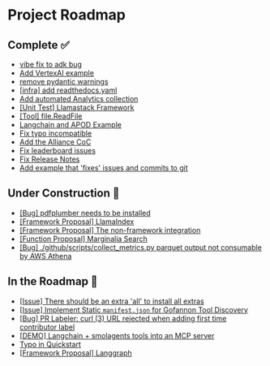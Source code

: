# Project Roadmap

<!--
  This file is automatically generated from GitHub issues.
  Do not edit this file directly. Instead, update the corresponding issues.
  The roadmap will be regenerated every Monday at 00:00 UTC.
-->

## Complete ✅
- [vibe fix to adk bug](https://github.com/The-AI-Alliance/gofannon/pull/319)
- [Add VertexAI example](https://github.com/The-AI-Alliance/gofannon/pull/314)
- [remove pydantic warnings](https://github.com/The-AI-Alliance/gofannon/pull/309)
- [[infra] add readthedocs.yaml](https://github.com/The-AI-Alliance/gofannon/pull/303)
- [Add automated Analytics collection](https://github.com/The-AI-Alliance/gofannon/pull/281)
- [[Unit Test] Llamastack Framework](https://github.com/The-AI-Alliance/gofannon/pull/280)
- [[Tool] file.ReadFile](https://github.com/The-AI-Alliance/gofannon/pull/270)
- [Langchain and APOD Example](https://github.com/The-AI-Alliance/gofannon/pull/251)
- [Fix typo incompatible](https://github.com/The-AI-Alliance/gofannon/pull/239)
- [Add the Alliance CoC](https://github.com/The-AI-Alliance/gofannon/pull/230)
- [Fix leaderboard issues](https://github.com/The-AI-Alliance/gofannon/pull/227)
- [Fix Release Notes](https://github.com/The-AI-Alliance/gofannon/pull/226)
- [Add example that 'fixes' issues and commits to git](https://github.com/The-AI-Alliance/gofannon/pull/217)

## Under Construction 🚧
- [[Bug] pdfplumber needs to be installed](https://github.com/The-AI-Alliance/gofannon/issues/322)
- [[Framework Proposal] LlamaIndex](https://github.com/The-AI-Alliance/gofannon/issues/301)
- [[Framework Proposal] The non-framework integration](https://github.com/The-AI-Alliance/gofannon/issues/300)
- [[Function Proposal] Marginalia Search](https://github.com/The-AI-Alliance/gofannon/issues/295)
- [[Bug] ./github/scripts/collect_metrics.py parquet output not consumable by AWS Athena](https://github.com/The-AI-Alliance/gofannon/issues/289)

## In the Roadmap 📅
- [[Issue] There should be an extra 'all' to install all extras](https://github.com/The-AI-Alliance/gofannon/issues/323)
- [[Issue] Implement Static `manifest.json` for Gofannon Tool Discovery](https://github.com/The-AI-Alliance/gofannon/issues/320)
- [[Bug] PR Labeler: curl (3) URL rejected when adding first time contributor label](https://github.com/The-AI-Alliance/gofannon/issues/292)
- [[DEMO] Langchain + smolagents tools into an MCP server](https://github.com/The-AI-Alliance/gofannon/issues/288)
- [Typo in Quickstart](https://github.com/The-AI-Alliance/gofannon/issues/256)
- [[Framework Proposal] Langgraph](https://github.com/The-AI-Alliance/gofannon/issues/237)